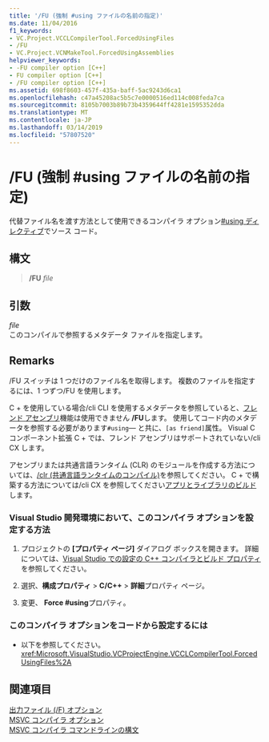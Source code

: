 ```yaml
---
title: '/FU (強制 #using ファイルの名前の指定)'
ms.date: 11/04/2016
f1_keywords:
- VC.Project.VCCLCompilerTool.ForcedUsingFiles
- /FU
- VC.Project.VCNMakeTool.ForcedUsingAssemblies
helpviewer_keywords:
- -FU compiler option [C++]
- FU compiler option [C++]
- /FU compiler option [C++]
ms.assetid: 698f8603-457f-435a-baff-5ac9243d6ca1
ms.openlocfilehash: c47a45208ac5b5c7e0000516ed114c008feda7ca
ms.sourcegitcommit: 8105b7003b89b73b4359644ff4281e1595352dda
ms.translationtype: MT
ms.contentlocale: ja-JP
ms.lasthandoff: 03/14/2019
ms.locfileid: "57807520"
---
```

# <a name="fu-name-forced-using-file"></a>/FU (強制 #using ファイルの名前の指定)

代替ファイル名を渡す方法として使用できるコンパイラ オプション[#using ディレクティブ](../../preprocessor/hash-using-directive-cpp.md)でソース コード。

## <a name="syntax"></a>構文

> **/FU** *file*

## <a name="arguments"></a>引数

*file*<br/>
このコンパイルで参照するメタデータ ファイルを指定します。

## <a name="remarks"></a>Remarks

/FU スイッチは 1 つだけのファイル名を取得します。 複数のファイルを指定するには、1 つずつ/FU を使用します。

C + を使用している場合/cli CLI を使用するメタデータを参照していると、[フレンド アセンブリ](../../dotnet/friend-assemblies-cpp.md)機能は使用できません **/FU**します。 使用してコード内のメタデータを参照する必要があります`#using`— と共に、`[as friend]`属性。 Visual C コンポーネント拡張 C + では、フレンド アセンブリはサポートされていない/cli CX します。

アセンブリまたは共通言語ランタイム (CLR) のモジュールを作成する方法については、[/clr (共通言語ランタイムのコンパイル)](clr-common-language-runtime-compilation.md)を参照してください。 C + で構築する方法については/cli CX を参照してください[アプリとライブラリのビルド](../../cppcx/building-apps-and-libraries-c-cx.md)します。

### <a name="to-set-this-compiler-option-in-the-visual-studio-development-environment"></a>Visual Studio 開発環境において、このコンパイラ オプションを設定する方法

1. プロジェクトの **[プロパティ ページ]** ダイアログ ボックスを開きます。 詳細については、[Visual Studio での設定の C++ コンパイラとビルド プロパティ](../working-with-project-properties.md)を参照してください。

1. 選択、**構成プロパティ** > **C/C++** > **詳細**プロパティ ページ。

1. 変更、 **Force #using**プロパティ。

### <a name="to-set-this-compiler-option-programmatically"></a>このコンパイラ オプションをコードから設定するには

- 以下を参照してください。<xref:Microsoft.VisualStudio.VCProjectEngine.VCCLCompilerTool.ForcedUsingFiles%2A>

## <a name="see-also"></a>関連項目

[出力ファイル (/F) オプション](output-file-f-options.md)<br/>
[MSVC コンパイラ オプション](compiler-options.md)<br/>
[MSVC コンパイラ コマンドラインの構文](compiler-command-line-syntax.md)
